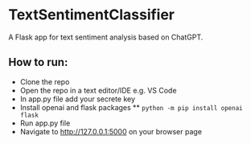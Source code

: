 # TextSentimentClassifier
A Flask app for text sentiment analysis based on ChatGPT.
## How to run:
* Clone the repo
* Open the repo in a text editor/IDE e.g. VS Code
* In app.py file add your secrete key
* Install openai and flask packages
** ```python -m pip install openai flask ```
* Run app.py file
* Navigate to http://127.0.0.1:5000 on your browser page
